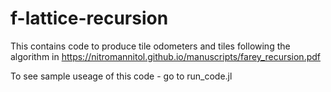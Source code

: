 # f-lattice-recursion


This contains code to produce tile odometers and tiles following the algorithm in 
https://nitromannitol.github.io/manuscripts/farey_recursion.pdf

To see sample useage of this code - go to run_code.jl
